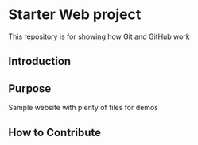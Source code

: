 # Starter Web project

This repository is for showing how Git and GitHub work

## Introduction


## Purpose

Sample website with plenty of files for demos

## How to Contribute